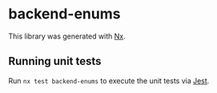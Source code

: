 # backend-enums

This library was generated with [Nx](https://nx.dev).

## Running unit tests

Run `nx test backend-enums` to execute the unit tests via [Jest](https://jestjs.io).
